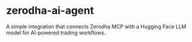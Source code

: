 # zerodha-ai-agent
A simple integration that connects Zerodha MCP with a Hugging Face LLM model for AI-powered trading workflows.
